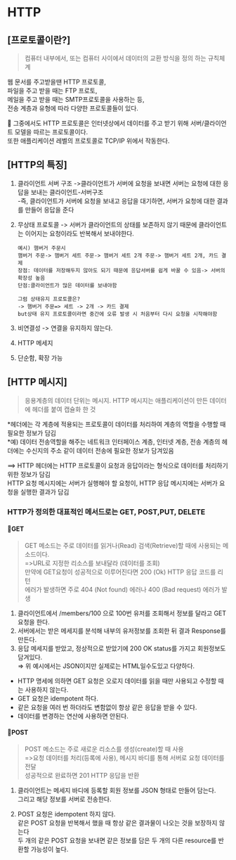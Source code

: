 # HTTP

## [프로토콜이란?]
> 컴퓨터 내부에서, 또는 컴퓨터 사이에서 데이터의 교환 방식을 정의 하는 규칙체계

  웹 문서를 주고받을땐 HTTP 프로토콜,  
  파일을 주고 받을 때는 FTP 프로토,  
  메일을 주고 받을 때는 SMTP프로토콜을 사용하는 등,   
  전송 계층과 유형에 따라 다양한 프로토콜들이 있다.  
  
  📌 그중에서도 HTTP 프로토콜은 인터넷상에서 데이터를 주고 받기 위해
서버/클라이언트 모델을 따르는 프로토콜이다.  
또한 애플리케이션 레벨의 프로토콜로 TCP/IP 위에서 작동한다.

## [HTTP의 특징]
1. 클라이언트 서버 구조
->클라이언트가 서버에 요청을 보내면 서버는 요청에 대한 응답을 보내는 클라이언트-서버구조  
-즉, 클라이언트가 서버에 요청을 보내고 응답을 대기하면, 서버가 요청에 대한 결과를 만들어 응답을 준다  

1. 무상태 프로토콜
-> 서버가 클라이언트의 상태를 보존하지 않기 때문에 클라이언트는 이어지는 요청이라도 반복해서 보내야한다.
    
    
       예시) 햄버거 주문시
       햄버거 주문-> 햄버거 세트 주문-> 햄버거 세트 2개 주문-> 햄버거 세트 2개, 카드 결제
       장점: 데이터를 저장해두지 않아도 되기 때문에 응답서버를 쉽게 바꿀 수 있음-> 서버의 확장성 높음
       단점:클라이언트가 많은 데이터를 보내야함
    
       그럼 상태유지 프로토콜은?
       -> 햄버거 주문=> 세트 -> 2개 -> 카드 결제
       but상태 유지 프로토콜이라면 중간에 오류 발생 시 처음부터 다시 요청을 시작해야함
    
2. 비연결성
-> 연결을 유지하지 않는다.  

3. HTTP 메세지  

4. 단순함, 확장 가능  

## [HTTP 메시지]
> 응용계층의 데이터 단위는 메시지. HTTP 메시지는 애플리케이션이 만든 데이터에 헤더를 붙여 캡슐화 한 것

*헤더에는 각 계층에 적용되는 프로토콜이 데이터를 처리하여 계층의 역할을 수행할 때 필요한 정보가 담김  
*예) 데이터 전송역할을 해주는 네트워크 인터페이스 계층, 인터넷 계층, 전송 계층의 헤더에는 수신지의 주소 같이 데이터 전송에 필요한 정보가 담겨있음  

==> HTTP 헤더에는 HTTP 프로토콜이 요청과 응답이라는 형식으로 데이터를 처리하기 위한 정보가 담김  
HTTP 요청 메시지에는 서버가 실행해야 할 요청이, HTTP 응답 메시지에는 서버가 요청을 실행한 결과가 담김  

### HTTP가 정의한 대표적인 메서드로는 GET, POST,PUT, DELETE
#### 🐤GET  
> GET 메소드는 주로 데이터를 읽거나(Read) 검색(Retrieve)할 때에 사용되는 메소드이다.  
=>URL로 지정한 리소스를 보내달라 (데이터를 조회)  
만약에 GET요청이 성공적으로 이루어진다면  200 (Ok) HTTP 응답 코드를 리턴  
에러가 발생하면 주로 404 (Not found) 에러나 400 (Bad request) 에러가 발생   

1. 클라이언트에서 /members/100 으로 100번 유저를 조회해서 정보를 달라고 GET 요청을 한다.   
2. 서버에서는 받은 메세지를 분석해 내부의 유저정보를 조회한 뒤 결과 Response를 만든다.  
3. 응답 메세지를 받았고, 정상적으로 받았기에 200 OK status를 가지고 회원정보도 담겨있다.  
⇒ 위 예시에서는 JSON이지만 실제로는 HTML일수도있고 다양하다.  

 - HTTP 명세에 의하면 GET 요청은 오로지 데이터를 읽을 때만 사용되고 수정할 때는 사용하지 않는다.  
 - GET 요청은 idempotent 하다.  
 - 같은 요청을 여러 번 하더라도 변함없이 항상 같은 응답을 받을 수 있다.  
 - 데이터를 변경하는 연산에 사용하면 안된다.    

#### 🐤POST   
> POST 메소드는 주로 새로운 리소스를 생성(create)할 때 사용  
=>요청 데이터를 처리(등록에 사용), 메시지 바디를 통해 서버로 요청 데이터를 전달  
성공적으로 완료하면 201 HTTP 응답을 반환    

1. 클라이언트는 메세지 바디에 등록할 회원 정보를 JSON 형태로 만들어 담는다.  
그리고 해당 정보를 서버로 전송한다.  

2. POST 요청은 idempotent 하지 않다.  
  같은 POST 요청을 반복해서 했을 때 항상 같은 결과물이 나오는 것을 보장하지 않는다  
  두 개의 같은 POST 요청을 보내면 같은 정보를 담은 두 개의 다른 resource를 반환할 가능성이 높다.  
